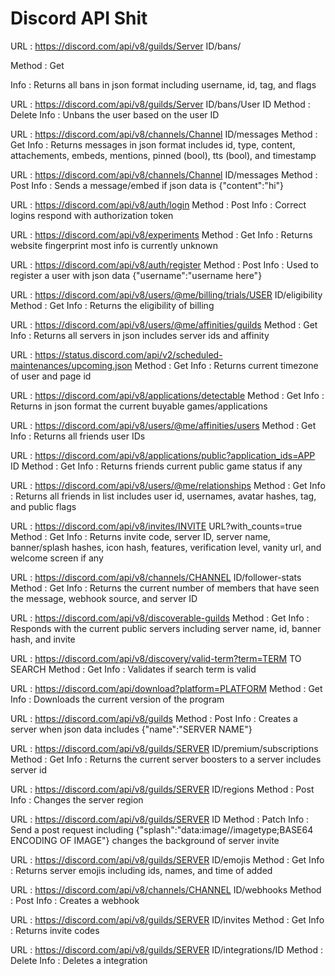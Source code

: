 # Discord API Shit


URL : https://discord.com/api/v8/guilds/Server ID/bans/ 

Method : Get

Info : Returns all bans in json format including username, id, tag, and flags


URL : https://discord.com/api/v8/guilds/Server ID/bans/User ID
Method : Delete
Info : Unbans the user based on the user ID

URL : https://discord.com/api/v8/channels/Channel ID/messages
Method : Get
Info : Returns messages in json format includes id, type, content, attachements, embeds, mentions, pinned (bool), tts (bool), and timestamp

URL : https://discord.com/api/v8/channels/Channel ID/messages
Method : Post
Info : Sends a message/embed if json data is {"content":"hi"}

URL : https://discord.com/api/v8/auth/login
Method : Post
Info : Correct logins respond with authorization token

URL : https://discord.com/api/v8/experiments
Method : Get
Info : Returns website fingerprint most info is currently unknown

URL : https://discord.com/api/v8/auth/register
Method : Post
Info : Used to register a user with json data {"username":"username here"}

URL : https://discord.com/api/v8/users/@me/billing/trials/USER ID/eligibility
Method : Get
Info : Returns the eligibility of billing

URL : https://discord.com/api/v8/users/@me/affinities/guilds
Method : Get
Info : Returns all servers in json includes server ids and affinity

URL : https://status.discord.com/api/v2/scheduled-maintenances/upcoming.json
Method : Get
Info : Returns current timezone of user and page id

URL : https://discord.com/api/v8/applications/detectable
Method : Get
Info : Returns in json format the current buyable games/applications

URL : https://discord.com/api/v8/users/@me/affinities/users
Method : Get
Info : Returns all friends user IDs

URL : https://discord.com/api/v8/applications/public?application_ids=APP ID
Method : Get
Info : Returns friends current public game status if any

URL : https://discord.com/api/v8/users/@me/relationships
Method : Get
Info : Returns all friends in list includes user id, usernames, avatar hashes, tag, and public flags

URL : https://discord.com/api/v8/invites/INVITE URL?with_counts=true
Method : Get
Info : Returns invite code, server ID, server name, banner/splash hashes, icon hash, features, verification level, vanity url, and welcome screen if any

URL : https://discord.com/api/v8/channels/CHANNEL ID/follower-stats
Method : Get
Info : Returns the current number of members that have seen the message, webhook source, and server ID

URL : https://discord.com/api/v8/discoverable-guilds
Method : Get
Info : Responds with the current public servers including server name, id, banner hash, and invite

URL : https://discord.com/api/v8/discovery/valid-term?term=TERM TO SEARCH
Method : Get
Info : Validates if search term is valid

URL : https://discord.com/api/download?platform=PLATFORM
Method : Get
Info : Downloads the current version of the program

URL : https://discord.com/api/v8/guilds
Method : Post
Info : Creates a server when json data includes {"name":"SERVER NAME"}

URL : https://discord.com/api/v8/guilds/SERVER ID/premium/subscriptions
Method : Get
Info : Returns the current server boosters to a server includes server id 

URL : https://discord.com/api/v8/guilds/SERVER ID/regions
Method : Post
Info : Changes the server region 

URL : https://discord.com/api/v8/guilds/SERVER ID
Method : Patch
Info : Send a post request including {"splash":"data:image//imagetype;BASE64 ENCODING OF IMAGE"} changes the background of server invite

URL : https://discord.com/api/v8/guilds/SERVER ID/emojis
Method : Get
Info : Returns server emojis including ids, names, and time of added

URL : https://discord.com/api/v8/channels/CHANNEL ID/webhooks
Method : Post
Info : Creates a webhook

URL : https://discord.com/api/v8/guilds/SERVER ID/invites
Method : Get
Info : Returns invite codes

URL : https://discord.com/api/v8/guilds/SERVER ID/integrations/ID
Method : Delete
Info : Deletes a integration
